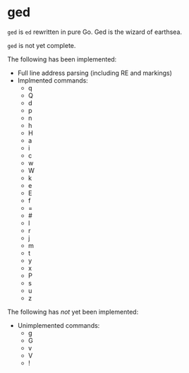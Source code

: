 # ged
`ged` is `ed` rewritten in pure Go.  Ged is the wizard of earthsea.

`ged` is not yet complete.

The following has been implemented:
- Full line address parsing (including RE and markings)
- Implmented commands:
  - q
  - Q
  - d
  - p
  - n
  - h
  - H
  - a
  - i
  - c
  - w
  - W
  - k
  - e
  - E
  - f
  - =
  - \#
  - l
  - r
  - j
  - m
  - t
  - y
  - x
  - P
  - s
  - u
  - z

The following has *not* yet been implemented:
- Unimplemented commands:
  - g
  - G
  - v
  - V
  - !
